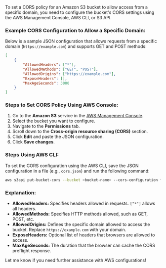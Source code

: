To set a CORS policy for an Amazon S3 bucket to allow access from a specific domain, you need to configure the bucket's CORS settings using the AWS Management Console, AWS CLI, or S3 API.

### Example CORS Configuration to Allow a Specific Domain:

Below is a sample JSON configuration that allows requests from a specific domain (`https://example.com`) and supports GET and POST methods:

```json
[
    {
        "AllowedHeaders": ["*"],
        "AllowedMethods": ["GET", "POST"],
        "AllowedOrigins": ["https://example.com"],
        "ExposeHeaders": [],
        "MaxAgeSeconds": 3000
    }
]
```

### Steps to Set CORS Policy Using AWS Console:

1. Go to the **Amazon S3** service in the [AWS Management Console](https://aws.amazon.com/console/).
2. Select the bucket you want to configure.
3. Navigate to the **Permissions** tab.
4. Scroll down to the **Cross-origin resource sharing (CORS)** section.
5. Click **Edit** and paste the JSON configuration.
6. Click **Save changes**.

### Steps Using AWS CLI:

To set the CORS configuration using the AWS CLI, save the JSON configuration in a file (e.g., `cors.json`) and run the following command:

```bash
aws s3api put-bucket-cors --bucket <bucket-name> --cors-configuration file://cors.json
```

### Explanation:

-   **AllowedHeaders:** Specifies headers allowed in requests. `["*"]` allows all headers.
-   **AllowedMethods:** Specifies HTTP methods allowed, such as GET, POST, etc.
-   **AllowedOrigins:** Defines the specific domain allowed to access the bucket. Replace `https://example.com` with your domain.
-   **ExposeHeaders:** Optional list of headers that browsers are allowed to access.
-   **MaxAgeSeconds:** The duration that the browser can cache the CORS preflight response.

Let me know if you need further assistance with AWS configurations!
